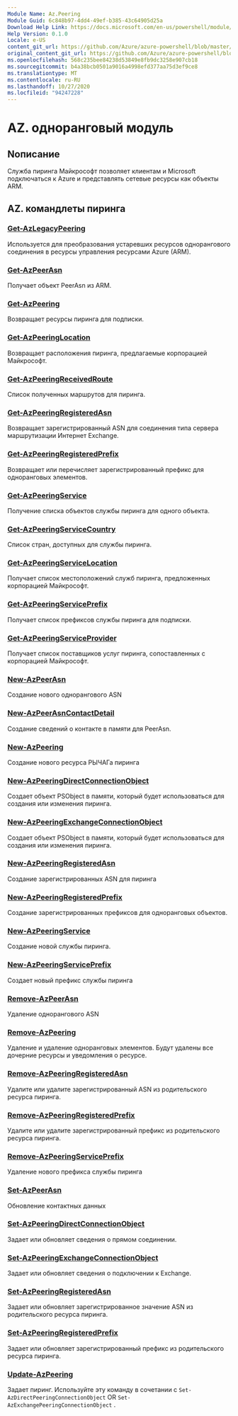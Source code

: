 ```yaml
---
Module Name: Az.Peering
Module Guid: 6c848b97-4dd4-49ef-b385-43c64905d25a
Download Help Link: https://docs.microsoft.com/en-us/powershell/module/az.peering.md
Help Version: 0.1.0
Locale: e-US
content_git_url: https://github.com/Azure/azure-powershell/blob/master/src/Peering/Peering/help/Az.Peering.md
original_content_git_url: https://github.com/Azure/azure-powershell/blob/master/src/Peering/Peering/help/Az.Peering.md
ms.openlocfilehash: 568c235bee84238d53849e8fb9dc3258e907cb18
ms.sourcegitcommit: b4a38bcb0501a9016a4998efd377aa75d3ef9ce8
ms.translationtype: MT
ms.contentlocale: ru-RU
ms.lasthandoff: 10/27/2020
ms.locfileid: "94247228"
---
```

# AZ. одноранговый модуль
## Nописание
Служба пиринга Майкрософт позволяет клиентам и Microsoft подключаться к Azure и представлять сетевые ресурсы как объекты ARM.

## AZ. командлеты пиринга
### [Get-AzLegacyPeering](Get-AzLegacyPeering.md)
Используется для преобразования устаревших ресурсов однорангового соединения в ресурсы управления ресурсами Azure (ARM). 

### [Get-AzPeerAsn](Get-AzPeerAsn.md)
Получает объект PeerAsn из ARM.

### [Get-AzPeering](Get-AzPeering.md)
Возвращает ресурсы пиринга для подписки.

### [Get-AzPeeringLocation](Get-AzPeeringLocation.md)
Возвращает расположения пиринга, предлагаемые корпорацией Майкрософт.

### [Get-AzPeeringReceivedRoute](Get-AzPeeringReceivedRoute.md)
Список полученных маршрутов для пиринга.

### [Get-AzPeeringRegisteredAsn](Get-AzPeeringRegisteredAsn.md)
Возвращает зарегистрированный ASN для соединения типа сервера маршрутизации Интернет Exchange.

### [Get-AzPeeringRegisteredPrefix](Get-AzPeeringRegisteredPrefix.md)
Возвращает или перечисляет зарегистрированный префикс для одноранговых элементов.

### [Get-AzPeeringService](Get-AzPeeringService.md)
Получение списка объектов службы пиринга для одного объекта.

### [Get-AzPeeringServiceCountry](Get-AzPeeringServiceCountry.md)
Список стран, доступных для службы пиринга.

### [Get-AzPeeringServiceLocation](Get-AzPeeringServiceLocation.md)
Получает список местоположений служб пиринга, предложенных корпорацией Майкрософт.

### [Get-AzPeeringServicePrefix](Get-AzPeeringServicePrefix.md)
Получает список префиксов службы пиринга для подписки.

### [Get-AzPeeringServiceProvider](Get-AzPeeringServiceProvider.md)
Получает список поставщиков услуг пиринга, сопоставленных с корпорацией Майкрософт.

### [New-AzPeerAsn](New-AzPeerAsn.md)
Создание нового однорангового ASN 

### [New-AzPeerAsnContactDetail](New-AzPeerAsnContactDetail.md)
Создание сведений о контакте в памяти для PeerAsn. 

### [New-AzPeering](New-AzPeering.md)
Создание нового ресурса РЫЧАГа пиринга

### [New-AzPeeringDirectConnectionObject](New-AzPeeringDirectConnectionObject.md)
Создает объект PSObject в памяти, который будет использоваться для создания или изменения пиринга.

### [New-AzPeeringExchangeConnectionObject](New-AzPeeringExchangeConnectionObject.md)
Создает объект PSObject в памяти, который будет использоваться для создания или изменения пиринга.

### [New-AzPeeringRegisteredAsn](New-AzPeeringRegisteredAsn.md)
Создание зарегистрированных ASN для пиринга

### [New-AzPeeringRegisteredPrefix](New-AzPeeringRegisteredPrefix.md)
Создание зарегистрированных префиксов для одноранговых объектов.

### [New-AzPeeringService](New-AzPeeringService.md)
Создание новой службы пиринга.

### [New-AzPeeringServicePrefix](New-AzPeeringServicePrefix.md)
Создает новый префикс службы пиринга

### [Remove-AzPeerAsn](Remove-AzPeerAsn.md)
Удаление однорангового ASN

### [Remove-AzPeering](Remove-AzPeering.md)
Удаление и удаление одноранговых элементов. Будут удалены все дочерние ресурсы и уведомления о ресурсе.

### [Remove-AzPeeringRegisteredAsn](Remove-AzPeeringRegisteredAsn.md)
Удалите или удалите зарегистрированный ASN из родительского ресурса пиринга.

### [Remove-AzPeeringRegisteredPrefix](Remove-AzPeeringRegisteredPrefix.md)
Удалите или удалите зарегистрированный префикс из родительского ресурса пиринга.

### [Remove-AzPeeringServicePrefix](Remove-AzPeeringServicePrefix.md)
Удаление нового префикса службы пиринга

### [Set-AzPeerAsn](Set-AzPeerAsn.md)
Обновление контактных данных

### [Set-AzPeeringDirectConnectionObject](Set-AzPeeringDirectConnectionObject.md)
Задает или обновляет сведения о прямом соединении. 

### [Set-AzPeeringExchangeConnectionObject](Set-AzPeeringExchangeConnectionObject.md)
Задает или обновляет сведения о подключении к Exchange. 

### [Set-AzPeeringRegisteredAsn](Set-AzPeeringRegisteredAsn.md)
Задает или обновляет зарегистрированное значение ASN из родительского ресурса пиринга.

### [Set-AzPeeringRegisteredPrefix](Set-AzPeeringRegisteredPrefix.md)
Задает или обновляет зарегистрированный префикс из родительского ресурса пиринга.

### [Update-AzPeering](Update-AzPeering.md)
Задает пиринг. Используйте эту команду в сочетании с `Set-AzDirectPeeringConnectionObject` OR `Set-AzExchangePeeringConnectionObject` .

